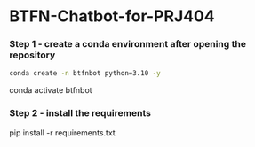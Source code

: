 # BTFN-Chatbot-for-PRJ404

### Step 1 - create a conda environment after opening the repository
``` bash
conda create -n btfnbot python=3.10 -y
```

conda activate btfnbot

### Step 2 - install the requirements
pip install -r requirements.txt